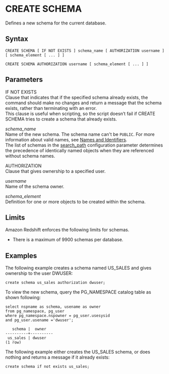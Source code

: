 # CREATE SCHEMA<a name="r_CREATE_SCHEMA"></a>

Defines a new schema for the current database\.

## Syntax<a name="r_CREATE_SCHEMA-synopsis"></a>

```
CREATE SCHEMA [ IF NOT EXISTS ] schema_name [ AUTHORIZATION username ] [ schema_element [ ... ] ]

CREATE SCHEMA AUTHORIZATION username [ schema_element [ ... ] ]
```

## Parameters<a name="r_CREATE_SCHEMA-parameters"></a>

 IF NOT EXISTS   
Clause that indicates that if the specified schema already exists, the command should make no changes and return a message that the schema exists, rather than terminating with an error\.  
This clause is useful when scripting, so the script doesn’t fail if CREATE SCHEMA tries to create a schema that already exists\.

 *schema\_name*   
Name of the new schema\. The schema name can't be `PUBLIC`\. For more information about valid names, see [Names and Identifiers](r_names.md)\.  
The list of schemas in the [search\_path](r_search_path.md) configuration parameter determines the precedence of identically named objects when they are referenced without schema names\.

AUTHORIZATION   
Clause that gives ownership to a specified user\.

 *username*   
Name of the schema owner\.

 *schema\_element*   
Definition for one or more objects to be created within the schema\.

## Limits<a name="w5aac47b9c73b9"></a>

Amazon Redshift enforces the following limits for schemas\.
+ There is a maximum of 9900 schemas per database\.

## Examples<a name="r_CREATE_SCHEMA-examples"></a>

The following example creates a schema named US\_SALES and gives ownership to the user DWUSER:

```
create schema us_sales authorization dwuser;
```

To view the new schema, query the PG\_NAMESPACE catalog table as shown following:

```
select nspname as schema, usename as owner
from pg_namespace, pg_user
where pg_namespace.nspowner = pg_user.usesysid
and pg_user.usename ='dwuser';

   schema |  owner
----------+----------
 us_sales | dwuser
(1 row)
```

The following example either creates the US\_SALES schema, or does nothing and returns a message if it already exists:

```
create schema if not exists us_sales;
```